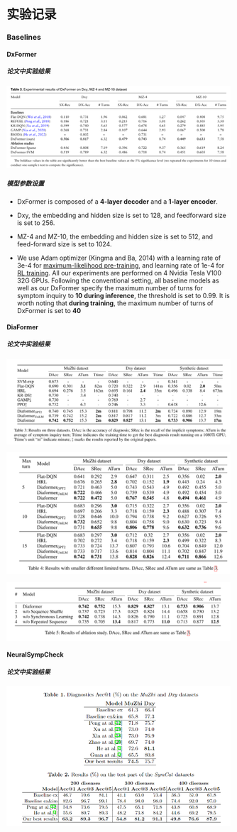# 实验记录

### Baselines

#### DxFormer

##### 论文中实验结果

![1683189387717](实验.assets/1683189387717.png)

##### 模型参数设置

- DxFormer is composed of a **4-layer decoder** and a **1-layer encoder**. 

- Dxy, the embedding and hidden size is set to 128, and feedforward size is set to 256. 
- MZ-4 and MZ-10, the embedding and hidden size is set to 512, and feed-forward size is set to 1024. 
- We use Adam optimizer (Kingma and Ba, 2014) with a learning rate of 3e-4 for <u>maximum-likelihood pre-training</u>, and learning rate of 1e-4 for <u>RL training</u>. All our experiments are performed on 4 Nvidia Tesla V100 32G GPUs. Following the conventional setting, all baseline models as well as our DxFormer specify the maximum number of turns for symptom inquiry to **10** **during inference**, the threshold  is set to 0.99. It is worth noting that **during training**, the maximum number of turns of DxFormer is set to **40**

#### DiaFormer

##### 论文中实验结果

![1683189420120](实验.assets/1683189420120.png)

![1683189459031](实验.assets/1683189459031.png)

![1683202768627](实验.assets/1683202768627.png)

#### NeuralSympCheck

##### 论文中实验结果

![1683213056908](实验.assets/1683213056908.png)